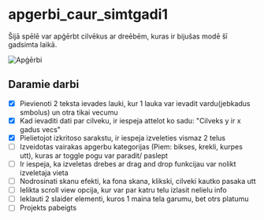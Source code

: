 # apgerbi_caur_simtgadi1
Šijā spēlē var apģērbt cilvēkus ar dreēbēm, kuras ir bijušas modē šī gadsimta laikā.

![Apģērbi](https://i.gzn.jp/img/2015/07/13/100-years-mens-fashion/00-top.jpg)


## Daramie darbi

- [x] Pievienoti 2 teksta ievades lauki, kur 1 lauka var ievadit vardu(jebkadus smbolus) un otra tikai vecumu
- [x] Kad ievaditi dati par cilveku, ir iespeja attelot ko sadu: "Cilveks y ir x gadus vecs"
- [x] Pielietojot izkritoso sarakstu, ir iespeja izveleties vismaz 2 telus
- [ ] Izveidotas vairakas apgerbu kategorijas (Piem: bikses, krekli, kurpes utt), kuras ar toggle pogu var paradit/ paslept
- [ ] Ir iespeja, ka izveletas drebes ar drag and drop funkcijau var nolikt izveletaja vieta
- [ ] Nodrosinati skanu efekti, ka fona skana, klikski, cilveki kautko pasaka utt
- [ ] Ielikta scroll view opcija, kur var par katru telu izlasit nelielu info
- [ ] Ieklauti 2 slaider elementi, kuros 1 maina tela garumu, bet otrs platumu
- [ ] Projekts pabeigts
